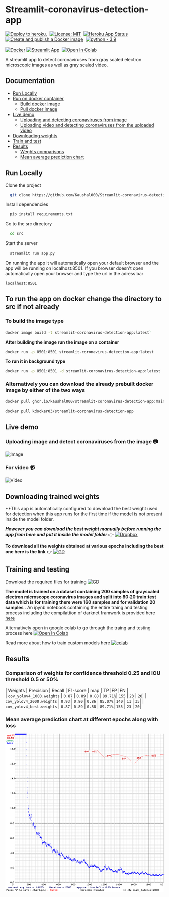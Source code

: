 # Streamlit-coronavirus-detection-app

[![Deploy to heroku.](https://github.com/Kaushal000/Streamlit-coronavirus-detection-app/actions/workflows/main.yml/badge.svg)](https://github.com/Kaushal000/Streamlit-coronavirus-detection-app/actions/workflows/main.yml)
&nbsp;[![License: MIT](https://img.shields.io/badge/License-MIT-yellow.svg)](https://opensource.org/licenses/MIT)
&nbsp;[![Heroku App Status](http://heroku-shields.herokuapp.com/streamlit-github)](https://streamlit-github.herokuapp.com/)
&nbsp;[![Create and publish a Docker image](https://github.com/Kaushal000/Streamlit-coronavirus-detection-app/actions/workflows/Dockerimage.yaml/badge.svg)](https://github.com/Kaushal000/Streamlit-coronavirus-detection-app/actions/workflows/Dockerimage.yaml)
&nbsp;[![python - 3.9](https://upload.wikimedia.org/wikipedia/commons/1/1b/Blue_Python_3.9_Shield_Badge.svg)](https://www.python.org/downloads/release/python-397/)
<br><br>[![Docker](https://img.shields.io/badge/docker-%230db7ed.svg?style=for-the-badge&logo=docker&logoColor=white)](https://hub.docker.com/repository/docker/kdocker03/streamlit-coronavirus-detection-app/general)&nbsp;[![Streamlit App](https://static.streamlit.io/badges/streamlit_badge_black_white.svg)](https://share.streamlit.io/kaushal000/streamlit-coronavirus-detection-app/main/src/app.py)
&nbsp;[![Open In Colab](https://colab.research.google.com/assets/colab-badge.svg)](https://colab.research.google.com/drive/1KszU9b3t-T_Ia5GNjiy_uuktOnydlEID)


A streamlit app to detect coronaviruses from gray scaled electron microscopic images as well as gray scaled video. 

## Documentation 

* [Run Locally](#run-locally)
* [Run on docker container](#to-run-the-app-on-docker-change-the-directory-to-src-if-not-already)
    - [Build docker image](#to-build-the-image-type )
    - [Pull docker image](#alternatively-you-can-download-the-already-prebuilt-docker-image-by-either-of-the-two-way)
* [Live demo](#live-demo)
    - [Uploading and detecting coronaviruses from image](#uploading-image-and-detect-coronaviruses-from-the-image-camera)
    - [Uploading video and detecting coronaviruses from the uploaded video](#for-video-video_camera) 
* [Downloading weights](#downloading-trained-weights)
* [Train and test](#training-and-testing)
* [Results](#results)
    - [Weghts comparisons](#comparison-of-weights-for-confidence-threshold-0.25-and-IOU-threshold-0.5-or-50%)
    - [Mean average prediction chart](#mean-average-prediction-chart-at-different-epochs-along-with-loss)



## Run Locally

Clone the project

```bash
  git clone https://github.com/Kaushal000/Streamlit-coronavirus-detection-app.git
```


Install dependencies

```bash
  pip install requirements.txt
```

Go to the src directory

```bash
  cd src
```

Start the server

```bash
  streamlit run app.py
```

On running the app it will automatically open your default browser and the app will be running on localhost:8501. If you browser doesn't open automatically open your browser and type the url in the adress bar 

```bash 
localhost:8501
```

## To run the app on docker change the directory to src if not already

### To build the image type 
```bash
docker image build -t streamlit-coronavirus-detection-app:latest`
```
**After building the image run the image on a container** 
```bash
docker run -p 8501:8501 streamlit-coronavirus-detection-app:latest
```

**To run it in background type** 
```bash
docker run -p 8501:8501 -d streamlit-coronavirus-detection-app:latest
```
### Alternatively you can download the already prebuilt docker image by either of the two ways 

```bash
docker pull ghcr.io/kaushal000/streamlit-coronavirus-detection-app:main
```


```bash
docker pull kdocker03/streamlit-coronavirus-detection-app
```

## Live demo

### Uploading image and detect coronaviruses from the image :camera:  
![Image](https://github.com/Kaushal000/Streamlit-coronavirus-detection-app/blob/main/Demo.gif)

### For video :video_camera:
![Video](https://github.com/Kaushal000/Streamlit-coronavirus-detection-app/blob/main/Demovideo.gif)



## Downloading trained weights

**This app is automatically configured to download the best weight used for detection when this app runs for the first time if the model is not present inside the model folder.

***However you can download the best weight manually before running the app from here and put it inside the model folder*** 
:point_right: [![Dropbox](https://img.shields.io/badge/Dropbox-%233B4D98.svg?style=for-the-badge&logo=Dropbox&logoColor=white)](https://www.dropbox.com/s/909wlai4r3y4uz1/cov_yolov4_best.weights?dl=0)

**To download all the weights obtained at various epochs including the best one here is the link** 
:point_right: [![GD](https://img.shields.io/badge/Google%20Drive-4285F4?style=for-the-badge&logo=googledrive&logoColor=393665)](https://drive.google.com/drive/folders/1nXGd1WZOlzk8fW36ADKfcHPvm3lBY7OT?usp=sharing)

## Training and testing 
Download the required files for training [![GD](https://img.shields.io/badge/Google%20Drive-4285F4?style=for-the-badge&logo=googledrive&logoColor=393665)](https://drive.google.com/drive/folders/14Mrj9PmPaECouSZhlkoRIjiTF0FZSqUP?usp=sharing)

**The model is trained on a dataset containing 200 samples of grayscaled electron microscope coronavirus images and split into 80:20 train:test data which is for training there were 160 samples and for validation 20 samples** . An ipynb notebook containing the entire traing and testing process including the compilattion of darknet framwork is provided here <a href="https://github.com/Kaushal000/Streamlit-coronavirus-detection-app/blob/main/Coronavirus_detection_train_and_test_model.ipynb">here</a>

Alternatively open in google colab to go through the traing and testing process here [![Open In Colab](https://colab.research.google.com/assets/colab-badge.svg)](https://colab.research.google.com/drive/1KszU9b3t-T_Ia5GNjiy_uuktOnydlEID)

Read more about how to train custom models here [![colab](https://user-images.githubusercontent.com/4096485/86174097-b56b9000-bb29-11ea-9240-c17f6bacfc34.png)](https://colab.research.google.com/drive/1_GdoqCJWXsChrOiY8sZMr_zbr_fH-0Fg?style=for-the-badge&logo=googledrive&logoColor=)

## Results

### Comparison of weights for confidence threshold 0.25 and IOU threshold 0.5 or 50%

| Weights                   | Precision | Recall | F1-score | map     | TP     |FP     |FN    |       
| `cov_yolov4_1000.weights` | `0.87`    | `0.89` |  `0.88`  | `89.71%`|  `155` |  `23` |  `20`| 
| `cov_yolov4_2000.weights` | `0.93`    | `0.80` |  `0.86`  | `85.07%`|  `140` |  `11` |  `35`| 
| `cov_yolov4_best.weights` | `0.87`    | `0.89` |  `0.88`  | `89.71%`|  `155` |  `23` |  `20`| 





### Mean average prediction chart at different epochs along with loss
![MAP](https://github.com/Kaushal000/Streamlit-coronavirus-detection-app/blob/main/map-chart/chart_cov_yolov4.png)

